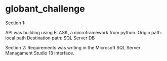 # globant_challenge

Section 1:

API was building using FLASK, a microframework from python.
Origin path: local path
Destination path: SQL Server DB

Section 2:
Requirements was writing in the Microsoft SQL Server Managament Studio 18 Interface.
